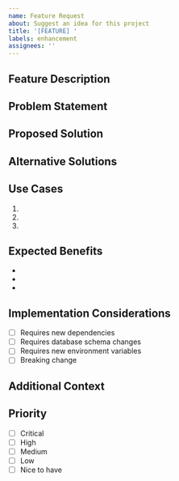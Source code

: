 ```yaml
---
name: Feature Request
about: Suggest an idea for this project
title: '[FEATURE] '
labels: enhancement
assignees: ''
---
```


## Feature Description
<!-- A clear and concise description of the feature you'd like to see -->

## Problem Statement
<!-- Is your feature request related to a problem? Please describe. -->
<!-- Example: I'm always frustrated when [...] -->

## Proposed Solution
<!-- Describe the solution you'd like -->

## Alternative Solutions
<!-- Describe any alternative solutions or features you've considered -->

## Use Cases
<!-- Describe specific use cases for this feature -->
1. 
2. 
3. 

## Expected Benefits
<!-- What benefits will this feature provide? -->
- 
- 
- 

## Implementation Considerations
<!-- Any technical considerations or challenges you foresee -->
- [ ] Requires new dependencies
- [ ] Requires database schema changes
- [ ] Requires new environment variables
- [ ] Breaking change

## Additional Context
<!-- Add any other context, mockups, or examples about the feature request here -->

## Priority
<!-- How important is this feature to you? -->
- [ ] Critical
- [ ] High
- [ ] Medium
- [ ] Low
- [ ] Nice to have

